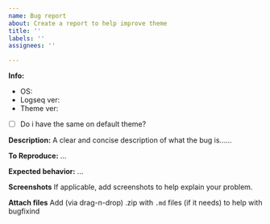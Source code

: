```yaml
---
name: Bug report
about: Create a report to help improve theme
title: ''
labels: ''
assignees: ''

---
```


**Info:**
- OS: 
- Logseq ver:
- Theme ver: 
- [ ] Do i have the same on default theme? 

**Description:**
A clear and concise description of what the bug is......

**To Reproduce:**
 ...

**Expected behavior:**
 ...

**Screenshots**
If applicable, add screenshots to help explain your problem.

**Attach files**
Add (via drag-n-drop) .zip with `.md` files (if it needs) to help with bugfixind
